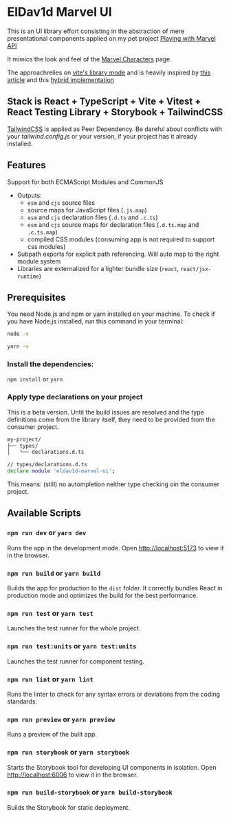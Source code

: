 # ElDav1d Marvel UI

This is an UI library effort consisting in the abstraction of mere presentational components applied on my pet project [Playing with Marvel API](https://github.com/ElDav1d/playing-with-marvel-api)

It mimics the look and feel of the [Marvel Characters](https://www.marvel.com/characters) page.

The approachrelies on [vite's library mode](https://vitejs.dev/guide/build.html#library-mode) and is heavily inspired by [this article](https://dev.to/receter/how-to-create-a-react-component-library-using-vites-library-mode-4lma) and this [hybrid implementation](https://github.com/waldronmatt/groundwork/tree/main/packages/ui#readme)

## Stack is React + TypeScript + Vite + Vitest + React Testing Library + Storybook + TailwindCSS

[TailwindCSS](https://tailwindcss.com/) is applied as Peer Dependency. Be dareful about conflicts with your _tailwind.config.js_ or your version, if your project has it already installed.

## Features

Support for both ECMAScript Modules and CommonJS

- Outputs:
  - `esm` and `cjs` source files
  - source maps for JavaScript files (`.js.map`)
  - `esm` and `cjs` declaration files (`.d.ts` and `.c.ts`)
  - `esm` and `cjs` source maps for declaration files (`.d.ts.map` and `.c.ts.map`)
  - compiled CSS modules (consuming app is not required to support css modules)
- Subpath exports for explicit path referencing. Will auto map to the right module system
- Libraries are externalized for a lighter bundle size (`react`, `react/jsx-runtime`)

## Prerequisites

You need Node.js and npm or yarn installed on your machine. To check if you have Node.js installed, run this command in your terminal:

```bash
node -v
```

```bash
yarn -v
```

### Install the dependencies:

`npm install` or `yarn`

### Apply type declarations on your project

This is a beta version. Until the build issues are resolved and the type definitions come from the library itself, they need to be provided from the consumer project.

```bash
my-project/
├── types/
│   └── declarations.d.ts
```

```bash
// types/declarations.d.ts
declare module 'eldav1d-marvel-ui';
```

This means: (still) no autompletion neither type checking oin the consumer project.

## Available Scripts

### `npm run dev` or `yarn dev`

Runs the app in the development mode. Open [http://localhost:5173](http://localhost:5173) to view it in the browser.

### `npm run build` or `yarn build`

Builds the app for production to the `dist` folder. It correctly bundles React in production mode and optimizes the build for the best performance.

### `npm run test` or `yarn test`

Launches the test runner for the whole project.

### `npm run test:units` or `yarn test:units`

Launches the test runner for component testing.

### `npm run lint` or `yarn lint`

Runs the linter to check for any syntax errors or deviations from the coding standards.

### `npm run preview` or `yarn preview`

Runs a preview of the built app.

### `npm run storybook` or `yarn storybook`

Starts the Storybook tool for developing UI components in isolation. Open [http://localhost:6006](http://localhost:6006) to view it in the browser.

### `npm run build-storybook` or `yarn build-storybook`

Builds the Storybook for static deployment.
